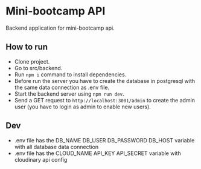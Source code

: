 # Mini-bootcamp API

Backend application for mini-bootcamp api.

## How to run

* Clone project.
* Go to src/backend.
* Run `npm i` command to install dependencies.
* Before run the server you have to create the database in postgresql with the same data connection as .env file.
* Start the backend server using `npm run dev`.
* Send a GET request to `http://localhost:3001/admin` to create the admin user (you have to login as admin to enable new users).

## Dev

* .env file has the DB_NAME DB_USER DB_PASSWORD DB_HOST variable with all database data connection
* .env file has the CLOUD_NAME API_KEY API_SECRET variable with cloudinary api config